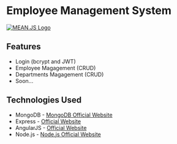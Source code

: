 # Employee Management System

[![MEAN.JS Logo](http://meanjs.org/img/logo-small.png)](http://meanjs.org/)

## Features
* Login (bcrypt and JWT)
* Employee Magagement (CRUD)
* Departments Magagement (CRUD)
* Soon...

## Technologies Used
* MongoDB - [MongoDB Official Website](http://mongodb.org/)
* Express - [Official Website](http://expressjs.com/)
* AngularJS - [Official Website](http://angularjs.org/)
* Node.js - [Node.js Official Website](http://nodejs.org/)
